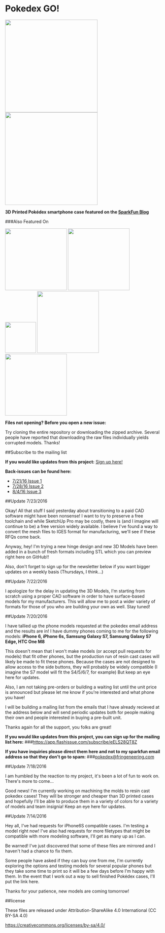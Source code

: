 # Pokedex GO!

<img src="https://cloud.githubusercontent.com/assets/1609220/17082025/904e21a0-512b-11e6-889c-b52dd58f63e5.png" width="300"><img src="https://cloud.githubusercontent.com/assets/1609220/17082026/9903485c-512b-11e6-8c7e-af3510a28db6.png" width="300">

**3D Printed Pokédex smartphone case featured on the [SparkFun Blog](https://www.sparkfun.com/news/2140)**

###Also Featured On

<img src="https://cloud.githubusercontent.com/assets/1609220/17081938/579238b8-5128-11e6-9cc9-595319fd71a7.png" width="200">
<img src="https://cloud.githubusercontent.com/assets/1609220/17081942/742fd4d0-5128-11e6-9fb9-4347f1e5f980.png" width="200">
<img src="https://cloud.githubusercontent.com/assets/1609220/17081945/88c93300-5128-11e6-8882-6b3ced36972e.png" width="100">
<img src="https://cloud.githubusercontent.com/assets/1609220/17081947/933a0bde-5128-11e6-8ba4-0b139a65ae4b.png" width="200">
<img src="https://cloud.githubusercontent.com/assets/1609220/17081953/e5a0b6b6-5128-11e6-8a90-a902e01c0515.png" width="200">

**Files not opening? Before you open a new issue:**

Try cloning the entire repository or downloading the zipped archive. Several people have reported that downloading the raw files individually yields corrupted models. Thanks!

##Subscribe to the mailing list

**If you would like updates from this project:**
[Sign up here!](https://app.flashissue.com/subscribe/eELS28QT8Z)

**Back-issues can be found here:**

* [7/21/16 Issue 1](https://app.flashissue.com/newsletters/2fd92ad7b8a77e4cb336d9c8b8517676475b9bff)
* [7/28/16 Issue 2](https://app.flashissue.com/newsletters/40e445324a2997733c3b17070e7b3b064cbd7b38)
* [8/4/16 Issue 3](https://app.flashissue.com/newsletters/074b53a4867c22d719021c876f0edea46ee363f2)

##Update 7/23/2016

Okay! All that stuff I said yesterday about transitioning to a paid CAD software might have been nonsense! I want to try to preserve a free toolchain and while SketchUp Pro may be costly, there is (and I imagine will continue to be) a free version widely available. I believe I've found a way to convert the mesh files to IGES format for manufacturing, we'll see if these RFQs come back. 

Anyway, hey! I'm trying a new hinge design and new 3D Models have been added in a bunch of fresh formats including STL which you can preview right here on GitHub!! 

Also, don't forget to sign up for the newsletter below if you want bigger updates on a weekly basis (Thursdays, I think...) 

##Update 7/22/2016

I apologize for the delay in updating the 3D Models, I'm starting from scratch using a proper CAD software in order to have surface-based models for my manufacturers. This will allow me to post a wider variety of formats for those of you who are building your own as well. Stay tuned! 

##Update 7/20/2016

I have tallied up the phone models requested at the pokedex email address and the results are in! I have dummy phones coming to me for the following models: **iPhone 6, iPhone 6s, Samsung Galaxy S7, Samsung Galaxy S7 Edge, HTC One M8**

This doesn't mean that I won't make models (or accept pull requests for models) that fit other phones, but the production run of resin cast cases will likely be made to fit these phones. Because the cases are not designed to allow access to the side buttons, they will probably be widely compatible (I imagine the S7 model will fit the S4/5/6/7, for example) But keep an eye here for updates. 

Also, I am not taking pre-orders or building a waiting list until the unit price is announced but please let me know if you're interested and what phone you have!

I will be building a mailing list from the emails that I have already recieved at the address below and will send periodic updates both for people making their own and people interested in buying a pre-built unit. 

Thanks again for all the support, you folks are great! 

**If you would like updates from this project, you can sign up for the mailing list here:**
###https://app.flashissue.com/subscribe/eELS28QT8Z

**If you have inquiries please direct them here and not to my sparkfun email address so that they don't go to spam:**
###pokedex@fringeneering.com

##Update 7/18/2016

I am humbled by the reaction to my project, it's been a lot of fun to work on. There's more to come...

Good news! I'm currently working on machining the molds to resin cast pokedex cases! They will be stronger and cheaper than 3D printed cases and hopefully I'll be able to produce them in a variety of colors for a variety of models and team insignia! Keep an eye here for updates. 

##Update 7/14/2016

Hey all, I've had requests for iPhone6S compatible cases. I'm testing a model right now! I've also had requests for more filetypes that might be compatible with more modeling software, I'll get as many up as I can. 

Be warned! I've just discovered that some of these files are mirrored and I haven't had a chance to fix them. 

Some people have asked if they can buy one from me, I'm currently exploring the options and testing models for several popular phones but they take some time to print so it will be a few days before I'm happy with them. In the event that I work out a way to sell finished Pokédex cases, I'll put the link here. 

Thanks for your patience, new models are coming tomorrow! 

##license

These files are released under Attribution-ShareAlike 4.0 International (CC BY-SA 4.0)

https://creativecommons.org/licenses/by-sa/4.0/
